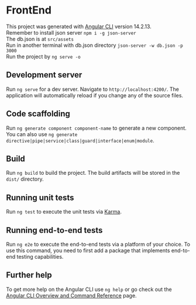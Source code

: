# FrontEnd

This project was generated with [Angular CLI](https://github.com/angular/angular-cli) version 14.2.13.<br>
Remember to install json server `npm i -g json-server`<br>
The db.json is at `src/assets`<br>
Run in another terminal with db.json directory `json-server -w db.json -p 3000`<br>
Run the project by `ng serve -o`<br>

## Development server

Run `ng serve` for a dev server. Navigate to `http://localhost:4200/`. The application will automatically reload if you change any of the source files.

## Code scaffolding

Run `ng generate component component-name` to generate a new component. You can also use `ng generate directive|pipe|service|class|guard|interface|enum|module`.

## Build

Run `ng build` to build the project. The build artifacts will be stored in the `dist/` directory.

## Running unit tests

Run `ng test` to execute the unit tests via [Karma](https://karma-runner.github.io).

## Running end-to-end tests

Run `ng e2e` to execute the end-to-end tests via a platform of your choice. To use this command, you need to first add a package that implements end-to-end testing capabilities.

## Further help

To get more help on the Angular CLI use `ng help` or go check out the [Angular CLI Overview and Command Reference](https://angular.io/cli) page.
